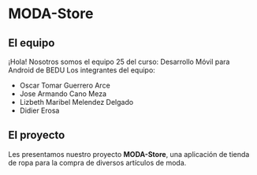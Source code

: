 # MODA-Store
## El equipo
¡Hola! Nosotros somos el equipo 25 del curso: Desarrollo Móvil para Android de BEDU
Los integrantes del equipo:
- Oscar Tomar Guerrero Arce
- Jose Armando Cano Meza
- Lizbeth Maribel Melendez Delgado
- Didier Erosa

## El proyecto
Les presentamos nuestro proyecto **MODA-Store**, una aplicación de tienda de ropa para la compra de diversos artículos de moda.

